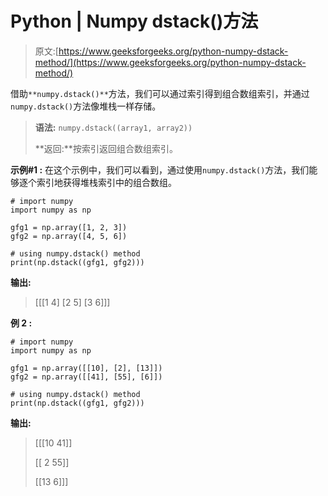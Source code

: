 # Python | Numpy dstack()方法

> 原文:[https://www.geeksforgeeks.org/python-numpy-dstack-method/](https://www.geeksforgeeks.org/python-numpy-dstack-method/)

借助`**numpy.dstack()**`方法，我们可以通过索引得到组合数组索引，并通过`numpy.dstack()`方法像堆栈一样存储。

> **语法:** `numpy.dstack((array1, array2))`
> 
> **返回:**按索引返回组合数组索引。

**示例#1 :**
在这个示例中，我们可以看到，通过使用`numpy.dstack()`方法，我们能够逐个索引地获得堆栈索引中的组合数组。

```
# import numpy
import numpy as np

gfg1 = np.array([1, 2, 3])
gfg2 = np.array([4, 5, 6])

# using numpy.dstack() method
print(np.dstack((gfg1, gfg2)))
```

**输出:**

> [[[1 4]
> [2 5]
> [3 6]]]

**例 2 :**

```
# import numpy
import numpy as np

gfg1 = np.array([[10], [2], [13]])
gfg2 = np.array([[41], [55], [6]])

# using numpy.dstack() method
print(np.dstack((gfg1, gfg2)))
```

**输出:**

> [[[10 41]]
> 
> [[ 2 55]]
> 
> [[13 6]]]